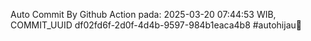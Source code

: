 Auto Commit By Github Action pada: 2025-03-20 07:44:53 WIB, COMMIT_UUID df02fd6f-2d0f-4d4b-9597-984b1eaca4b8 #autohijau🗿

